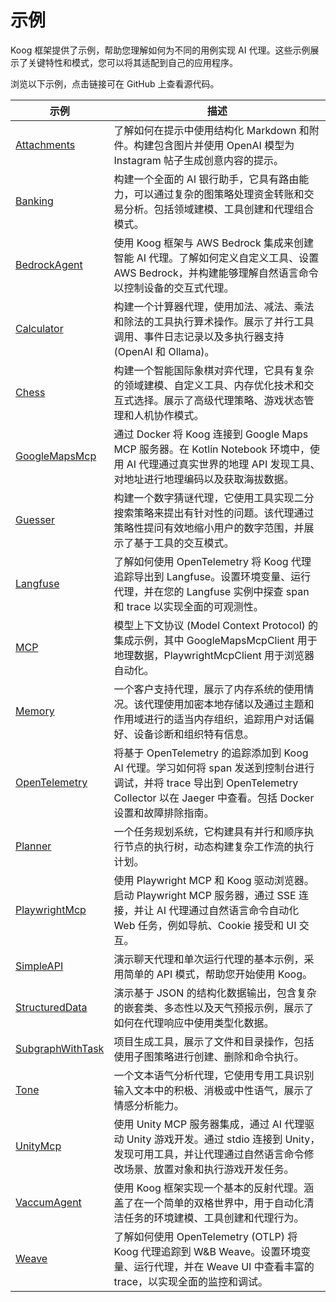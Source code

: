 # 示例

Koog 框架提供了示例，帮助您理解如何为不同的用例实现 AI 代理。这些示例展示了关键特性和模式，您可以将其适配到自己的应用程序。

浏览以下示例，点击链接可在 GitHub 上查看源代码。

| 示例                                                                                                                             | 描述                                                                                                                                                                                                                                                      |
|-------------------------------------------------------------------------------------------------------------------------------------|------------------------------------------------------------------------------------------------------------------------------------------------------------------------------------------------------------------------------------------------------------------|
| [Attachments](examples/Attachments.md)                                                                                              | 了解如何在提示中使用结构化 Markdown 和附件。构建包含图片并使用 OpenAI 模型为 Instagram 帖子生成创意内容的提示。                                                                                                                                                      |
| [Banking](examples/Banking.md)                                                                                                      | 构建一个全面的 AI 银行助手，它具有路由能力，可以通过复杂的图策略处理资金转账和交易分析。包括领域建模、工具创建和代理组合模式。                                                                                                                                         |
| [BedrockAgent](examples/BedrockAgent.md)                                                                                            | 使用 Koog 框架与 AWS Bedrock 集成来创建智能 AI 代理。了解如何定义自定义工具、设置 AWS Bedrock，并构建能够理解自然语言命令以控制设备的交互式代理。                                                                                                                     |
| [Calculator](examples/Calculator.md)                                                                                                | 构建一个计算器代理，使用加法、减法、乘法和除法的工具执行算术操作。展示了并行工具调用、事件日志记录以及多执行器支持 (OpenAI 和 Ollama)。                                                                                                                         |
| [Chess](examples/Chess.md)                                                                                                          | 构建一个智能国际象棋对弈代理，它具有复杂的领域建模、自定义工具、内存优化技术和交互式选择。展示了高级代理策略、游戏状态管理和人机协作模式。                                                                                                                     |
| [GoogleMapsMcp](examples/GoogleMapsMcp.md)                                                                                          | 通过 Docker 将 Koog 连接到 Google Maps MCP 服务器。在 Kotlin Notebook 环境中，使用 AI 代理通过真实世界的地理 API 发现工具、对地址进行地理编码以及获取海拔数据。                                                                                              |
| [Guesser](examples/Guesser.md)                                                                                                      | 构建一个数字猜谜代理，它使用工具实现二分搜索策略来提出有针对性的问题。该代理通过策略性提问有效地缩小用户的数字范围，并展示了基于工具的交互模式。                                                                                                            |
| [Langfuse](examples/Langfuse.md)                                                                                                    | 了解如何使用 OpenTelemetry 将 Koog 代理追踪导出到 Langfuse。设置环境变量、运行代理，并在您的 Langfuse 实例中探查 span 和 trace 以实现全面的可观测性。                                                                                                                       |
| [MCP](https://github.com/JetBrains/koog/tree/develop/examples/src/main/kotlin/ai/koog/agents/example/mcp)                           | 模型上下文协议 (Model Context Protocol) 的集成示例，其中 GoogleMapsMcpClient 用于地理数据，PlaywrightMcpClient 用于浏览器自动化。                                                                                                           |
| [Memory](https://github.com/JetBrains/koog/tree/develop/examples/src/main/kotlin/ai/koog/agents/example/memory)                     | 一个客户支持代理，展示了内存系统的使用情况。该代理使用加密本地存储以及通过主题和作用域进行的适当内存组织，追踪用户对话偏好、设备诊断和组织特有信息。 |
| [OpenTelemetry](examples/OpenTelemetry.md)                                                                                          | 将基于 OpenTelemetry 的追踪添加到 Koog AI 代理。学习如何将 span 发送到控制台进行调试，并将 trace 导出到 OpenTelemetry Collector 以在 Jaeger 中查看。包括 Docker 设置和故障排除指南。                                             |
| [Planner](https://github.com/JetBrains/koog/tree/develop/examples/src/main/kotlin/ai/koog/agents/example/planner)                   | 一个任务规划系统，它构建具有并行和顺序执行节点的执行树，动态构建复杂工作流的执行计划。                                                                                                                                                                                              |
| [PlaywrightMcp](examples/PlaywrightMcp.md)                                                                                          | 使用 Playwright MCP 和 Koog 驱动浏览器。启动 Playwright MCP 服务器，通过 SSE 连接，并让 AI 代理通过自然语言命令自动化 Web 任务，例如导航、Cookie 接受和 UI 交互。                                                                                                    |
| [SimpleAPI](https://github.com/JetBrains/koog/tree/develop/examples/src/main/kotlin/ai/koog/agents/example/simpleapi)               | 演示聊天代理和单次运行代理的基本示例，采用简单的 API 模式，帮助您开始使用 Koog。                                                                                                                                                                                                         |
| [StructuredData](https://github.com/JetBrains/koog/tree/develop/examples/src/main/kotlin/ai/koog/agents/example/structureddata)     | 演示基于 JSON 的结构化数据输出，包含复杂的嵌套类、多态性以及天气预报示例，展示了如何在代理响应中使用类型化数据。                                                                                                                                                |
| [SubgraphWithTask](https://github.com/JetBrains/koog/tree/develop/examples/src/main/kotlin/ai/koog/agents/example/subgraphwithtask) | 项目生成工具，展示了文件和目录操作，包括使用子图策略进行创建、删除和命令执行。                                                                                                                                                                                                             |
| [Tone](https://github.com/JetBrains/koog/tree/develop/examples/src/main/kotlin/ai/koog/agents/example/tone)                         | 一个文本语气分析代理，它使用专用工具识别输入文本中的积极、消极或中性语气，展示了情感分析能力。                                                                                                                                                          |
| [UnityMcp](examples/UnityMcp.md)                                                                                                    | 使用 Unity MCP 服务器集成，通过 AI 代理驱动 Unity 游戏开发。通过 stdio 连接到 Unity，发现可用工具，并让代理通过自然语言命令修改场景、放置对象和执行游戏开发任务。                                                                                                    |
| [VaccumAgent](examples/VaccumAgent.md)                                                                                              | 使用 Koog 框架实现一个基本的反射代理。涵盖了在一个简单的双格世界中，用于自动化清洁任务的环境建模、工具创建和代理行为。                                                                                                                                       |
| [Weave](examples/Weave.md)                                                                                                          | 了解如何使用 OpenTelemetry (OTLP) 将 Koog 代理追踪到 W&B Weave。设置环境变量、运行代理，并在 Weave UI 中查看丰富的 trace，以实现全面的监控和调试。                                                                                              |